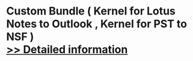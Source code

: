 # Custom Bundle ( Kernel for Lotus Notes to Outlook , Kernel for PST to NSF )<br />[>> Detailed information](https://secure.element5.com/esales/product.html?productid=300527354&affiliateid=200057808)